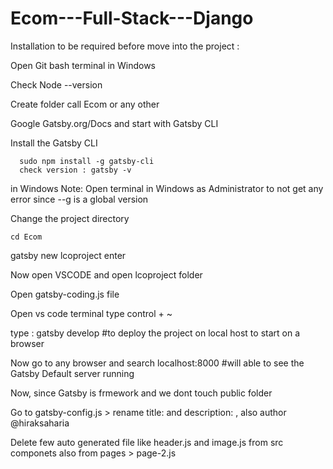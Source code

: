 # Ecom---Full-Stack---Django

Installation to be required before move into the project :

Open Git bash terminal in Windows 

Check Node --version

Create folder call Ecom or any other 

Google Gatsby.org/Docs and start with Gatsby CLI

Install the Gatsby CLI 
  
      sudo npm install -g gatsby-cli
      check version : gatsby -v
      
  in Windows Note: Open terminal in Windows as Administrator to not get any error since --g is a global version
      
Change the project directory 
    
    cd Ecom 

gatsby new lcoproject enter

Now open VSCODE and open lcoproject folder 

Open gatsby-coding.js file

Open vs code terminal type control + ~ 

type : gatsby develop #to deploy the project on local host to start on a browser 

Now go to any browser and search localhost:8000 #will able to see the Gatsby Default server running 

Now, since Gatsby is frmework and we dont touch public folder 

Go to gatsby-config.js  >  rename title: and description: , also author @hiraksaharia


Delete few auto generated file like header.js and image.js from src componets 
also from pages > page-2.js
